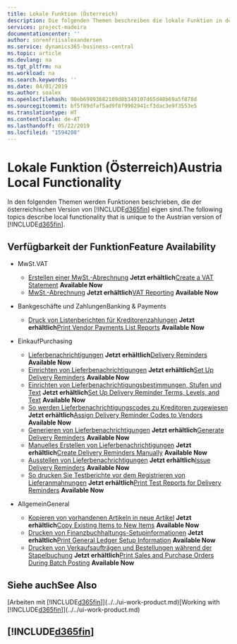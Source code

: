 ```yaml
---
title: Lokale Funktion (Österreich)
description: Die folgenden Themen beschreiben die lokale Funktion in der österreichischen Version von Business Central.
services: project-madeira
documentationcenter: ''
author: sorenfriisalexandersen
ms.service: dynamics365-business-central
ms.topic: article
ms.devlang: na
ms.tgt_pltfrm: na
ms.workload: na
ms.search.keywords: ''
ms.date: 04/01/2019
ms.author: soalex
ms.openlocfilehash: 90eb69893682109d8b349107d65d48b69a5f878d
ms.sourcegitcommit: bf5f89dfaf5ad9f8f9902941cf3dac3e9f3553e5
ms.translationtype: HT
ms.contentlocale: de-AT
ms.lasthandoff: 05/22/2019
ms.locfileid: "1594208"
---
```

# <a name="austria-local-functionality"></a><span data-ttu-id="42650-103">Lokale Funktion (Österreich)</span><span class="sxs-lookup"><span data-stu-id="42650-103">Austria Local Functionality</span></span>
<span data-ttu-id="42650-104">In den folgenden Themen werden Funktionen beschrieben, die der österreichischen Version von [!INCLUDE[d365fin](../../includes/d365fin_md.md)] eigen sind.</span><span class="sxs-lookup"><span data-stu-id="42650-104">The following topics describe local functionality that is unique to the Austrian version of [!INCLUDE[d365fin](../../includes/d365fin_md.md)].</span></span>  

## <a name="feature-availability"></a><span data-ttu-id="42650-105">Verfügbarkeit der Funktion</span><span class="sxs-lookup"><span data-stu-id="42650-105">Feature Availability</span></span>

* <span data-ttu-id="42650-106">MwSt.</span><span class="sxs-lookup"><span data-stu-id="42650-106">VAT</span></span>
    * <span data-ttu-id="42650-107">[Erstellen einer MwSt.-Abrechnung](how-to-create-a-vat-statement.md) **Jetzt erhältlich**</span><span class="sxs-lookup"><span data-stu-id="42650-107">[Create a VAT Statement](how-to-create-a-vat-statement.md) **Available Now**</span></span>
    * <span data-ttu-id="42650-108">[MwSt.-Abrechnung](vat-reporting.md) **Jetzt erhältlich**</span><span class="sxs-lookup"><span data-stu-id="42650-108">[VAT Reporting](vat-reporting.md) **Available Now**</span></span>

* <span data-ttu-id="42650-109">Bankgeschäfte und Zahlungen</span><span class="sxs-lookup"><span data-stu-id="42650-109">Banking & Payments</span></span>
    * <span data-ttu-id="42650-110">[Druck von Listenberichten für Kreditorenzahlungen](how-to-print-vendor-payments-list-reports.md) **Jetzt erhältlich**</span><span class="sxs-lookup"><span data-stu-id="42650-110">[Print Vendor Payments List Reports](how-to-print-vendor-payments-list-reports.md) **Available Now**</span></span>

* <span data-ttu-id="42650-111">Einkauf</span><span class="sxs-lookup"><span data-stu-id="42650-111">Purchasing</span></span>
    * <span data-ttu-id="42650-112">[Lieferbenachrichtigungen](delivery-reminders.md) **Jetzt erhältlich**</span><span class="sxs-lookup"><span data-stu-id="42650-112">[Delivery Reminders](delivery-reminders.md) **Available Now**</span></span>
    * <span data-ttu-id="42650-113">[Einrichten von Lieferbenachrichtigungen](how-to-set-up-delivery-reminders.md) **Jetzt erhältlich**</span><span class="sxs-lookup"><span data-stu-id="42650-113">[Set Up Delivery Reminders](how-to-set-up-delivery-reminders.md) **Available Now**</span></span>
    * <span data-ttu-id="42650-114">[Einrichten von Lieferbenachrichtigungsbestimmungen, Stufen und Text](how-to-set-up-delivery-reminder-terms-levels-and-text.md) **Jetzt erhältlich**</span><span class="sxs-lookup"><span data-stu-id="42650-114">[Set Up Delivery Reminder Terms, Levels, and Text](how-to-set-up-delivery-reminder-terms-levels-and-text.md) **Available Now**</span></span>
    * <span data-ttu-id="42650-115">[So werden Lieferbenachrichtigungscodes zu Kreditoren zugewiesen](how-to-assign-delivery-reminder-codes-to-vendors.md) **Jetzt erhältlich**</span><span class="sxs-lookup"><span data-stu-id="42650-115">[Assign Delivery Reminder Codes to Vendors](how-to-assign-delivery-reminder-codes-to-vendors.md) **Available Now**</span></span>
    * <span data-ttu-id="42650-116">[Generieren von Lieferbenachrichtigungen](how-to-generate-delivery-reminders.md) **Jetzt erhältlich**</span><span class="sxs-lookup"><span data-stu-id="42650-116">[Generate Delivery Reminders](how-to-generate-delivery-reminders.md) **Available Now**</span></span>
    * <span data-ttu-id="42650-117">[Manuelles Erstellen von Lieferbenachrichtigungen](how-to-create-delivery-reminders-manually.md) **Jetzt erhältlich**</span><span class="sxs-lookup"><span data-stu-id="42650-117">[Create Delivery Reminders Manually](how-to-create-delivery-reminders-manually.md) **Available Now**</span></span>
    * <span data-ttu-id="42650-118">[Ausstellen von Lieferbenachrichtigungen](how-to-issue-delivery-reminders.md) **Jetzt erhältlich**</span><span class="sxs-lookup"><span data-stu-id="42650-118">[Issue Delivery Reminders](how-to-issue-delivery-reminders.md) **Available Now**</span></span>
    * <span data-ttu-id="42650-119">[So drucken Sie Testberichte vor dem Registrieren von Lieferanmahnungen](how-to-print-test-reports-for-delivery-reminders.md) **Jetzt erhältlich**</span><span class="sxs-lookup"><span data-stu-id="42650-119">[Print Test Reports for Delivery Reminders](how-to-print-test-reports-for-delivery-reminders.md) **Available Now**</span></span>

* <span data-ttu-id="42650-120">Allgemein</span><span class="sxs-lookup"><span data-stu-id="42650-120">General</span></span>
    * <span data-ttu-id="42650-121">[Kopieren von vorhandenen Artikeln in neue Artikel](how-to-copy-existing-items-to-new-items.md) **Jetzt erhältlich**</span><span class="sxs-lookup"><span data-stu-id="42650-121">[Copy Existing Items to New Items](how-to-copy-existing-items-to-new-items.md) **Available Now**</span></span>
    * <span data-ttu-id="42650-122">[Drucken von Finanzbuchhaltungs-Setupinformationen](how-to-print-general-ledger-setup-information.md) **Jetzt erhältlich**</span><span class="sxs-lookup"><span data-stu-id="42650-122">[Print General Ledger Setup Information](how-to-print-general-ledger-setup-information.md) **Available Now**</span></span>
    * <span data-ttu-id="42650-123">[Drucken von Verkaufsaufträgen und Bestellungen während der Stapelbuchung](how-to-print-sales-and-purchase-orders-during-batch-posting.md) **Jetzt erhältlich**</span><span class="sxs-lookup"><span data-stu-id="42650-123">[Print Sales and Purchase Orders During Batch Posting](how-to-print-sales-and-purchase-orders-during-batch-posting.md) **Available Now**</span></span>

## <a name="see-also"></a><span data-ttu-id="42650-124">Siehe auch</span><span class="sxs-lookup"><span data-stu-id="42650-124">See Also</span></span>
<span data-ttu-id="42650-125">[Arbeiten mit [!INCLUDE[d365fin](../../includes/d365fin_md.md)]](../../ui-work-product.md)</span><span class="sxs-lookup"><span data-stu-id="42650-125">[Working with [!INCLUDE[d365fin](../../includes/d365fin_md.md)]](../../ui-work-product.md)</span></span>

## [!INCLUDE[d365fin](../../includes/free_trial_md.md)]  
